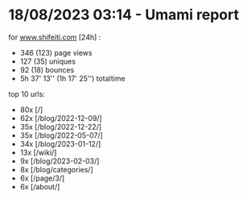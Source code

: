 # 18/08/2023 03:14 - Umami report
for www.shifeiti.com [24h] :

 - 346 (123) page views
 - 127 (35) uniques
 - 92 (18) bounces
 - 5h 37' 13'' (1h 17' 25'') totaltime


top 10 urls:
 - 80x [/]
 - 62x [/blog/2022-12-09/]
 - 35x [/blog/2022-12-22/]
 - 35x [/blog/2022-05-07/]
 - 34x [/blog/2023-01-12/]
 - 13x [/wiki/]
 - 9x [/blog/2023-02-03/]
 - 8x [/blog/categories/]
 - 6x [/page/3/]
 - 6x [/about/]


